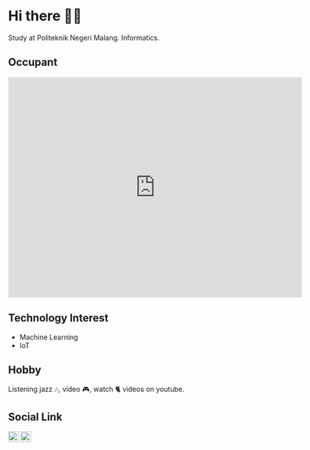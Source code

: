 # Hi there 👏😁
Study at Politeknik Negeri Malang.
Informatics.

## Occupant
<iframe src="https://www.google.com/maps/embed?pb=!1m18!1m12!1m3!1d987.9041405430817!2d112.64542472916816!3d-7.935053871378611!2m3!1f0!2f0!3f0!3m2!1i1024!2i768!4f13.1!3m3!1m2!1s0x2dd629936316bdc5%3A0xaefaf1d89d0c387f!2sJl.%20Pulosari%201%201-18%2C%20Purwodadi%2C%20Kec.%20Blimbing%2C%20Kota%20Malang%2C%20Jawa%20Timur%2065126%2C%20Indonesia!5e0!3m2!1sen!2sza!4v1601950717637!5m2!1sen!2sza" width="600" height="450" frameborder="0" style="border:0;" allowfullscreen="" aria-hidden="false" tabindex="0"></iframe>

## Technology Interest
- Machine Learning
- IoT

## Hobby
Listening jazz 🎶, video 🎮, watch 🐈 videos on youtube.

## Social Link
[<img align="left" alt="Dexters-Hub | LinkedIn" width="22px" src="https://cdn.jsdelivr.net/npm/simple-icons@v3/icons/linkedin.svg" />](https://www.linkedin.com/in/roo/) [<img align="left" alt="Dexters-Hub | LinkedIn" width="22px" src="https://cdn.jsdelivr.net/npm/simple-icons@v3/icons/facebook.svg" />](https://www.facebook.com/ramadhan.bagaskara.75/)
